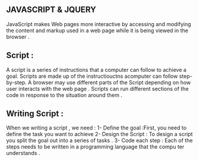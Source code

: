 ## JAVASCRIPT & JQUERY 

JavaScript makes Web pages more interactive by accessing and modifying the content and markup used in a web page while it is being viewed in the browser .

## Script : 
A script is a series of instructions that a
computer can follow to achieve a goal. 
Scripts are made up of the instructiouctns acomputer can follow step-by-step.
A browser may use different parts of the  Script depending on how  user interacts with the web page . 
Scripts can run different sections of the code in response to the situation around them .

## Writing Script :
When we writing a script , we need :
1- Define the goal :First, you need to define the task you want to
achieve
2- Design the Script : To design a script you split the goal out into a series
of tasks .
3- Code each step : Each of the steps needs to be written in a
programming language that the compu ter
understands .




